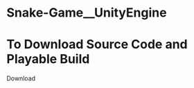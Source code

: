 # Snake-Game__UnityEngine

<h1 align="left">To Download Source Code and Playable Build</h1>
<p><a src="https://drive.google.com/drive/folders/1Aeiwm-NYEDG-VxkZVJBNHitLlna0a2yJ?usp=sharing">Download</a></p>
